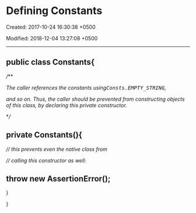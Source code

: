 # Defining Constants

Created: 2017-10-24 16:30:38 +0500

Modified: 2018-12-04 13:27:08 +0500

---

## public class Constants{

*/***

*The caller references the constants using<tt>Consts.EMPTY_STRING</tt>,*

*and so on. Thus, the caller should be prevented from constructing objects of this class, by declaring this private constructor.*

**/*

## private Constants(){

*// this prevents even the native class from*

*// calling this constructor as well:*

## throw new AssertionError();

}

}
